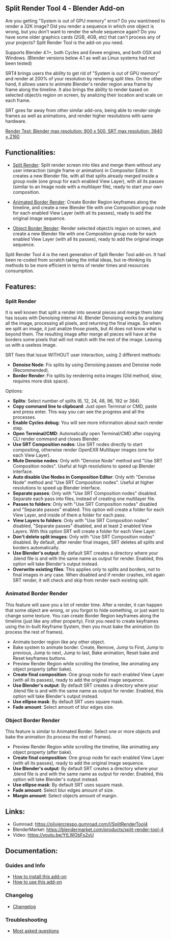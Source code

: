 ## Split Render Tool 4 ‐ Blender Add-on

Are you getting "System is out of GPU memory" error? Do you want/need to render a 32K image? Did you render a sequence in which one object is wrong, but you don't want to render the whole sequence again? Do you have some older graphics cards (2GB, 4GB, etc) that can't process any of your projects? Split Render Tool is the add-on you need.

Supports Blender 4.1+, both Cycles and Eevee engines, and both OSX and Windows. (Blender versions below 4.1 as well as Linux systems had not been tested)

SRT4 brings users the ability to get rid of "System is out of GPU memory" and render at 200% of your resolution by rendering split tiles. On the other hand, it allows users to animate Blender's render region area frame by frame along the timeline. It also brings the ability to render based on selected object/s region on screen, by analizing their location and scale on each frame.

SRT goes far away from other similar add-ons, being able to render single frames as well as animations, and render higher resolutions with same hardware.

[Render Test: Blender max resolution: 900 x 500, SRT max resolution: 3840 × 2160](https://github.com/OlyDJ/SplitRenderTool4/wiki#render-resolution-comparison-tests)

## Functionalities:

- [Split Render](https://github.com/OlyDJ/SplitRenderTool4/wiki#split-render): Split render screen into tiles and merge them without any user interaction (single frame or animation) in Compositor Editor. It creates a new Blender file, with all that splits already merged inside a group node (one group for each enabled View Layer), with all its passes (similar to an Image node with a multilayer file), ready to start your own composition.

- [Animated Border Render](https://github.com/OlyDJ/SplitRenderTool4/wiki#animated-border-render): Create Border Region keyframes along the timeline, and create a new Blender file with one Composition group node for each enabled View Layer (with all its passes), ready to add the original image sequence. 

- [Object Border Render](https://github.com/OlyDJ/SplitRenderTool4/wiki#object-border-render): Render selected object/s region on screen, and create a new Blender file with one Composition group node for each enabled View Layer (with all its passes), ready to add the original image sequence. 

Split Render Tool 4 is the next generation of Split Render Tool add-on. It had been re-coded from scratch taking the initial ideas, but re-thinking its methods to be more efficient in terms of render times and resources consumption. 


## Features:

### Split Render

It is well known that split a render into several pieces and merge them later has issues with Denoising internal AI. Blender Denoising works by analising all the image, processing all pixels, and returning the final image. So when we split an image, it just analize those pixels, but AI does not know what is beyond them. The resulting image after merge all pieces will have at the borders some pixels that will not match with the rest of the image. Leaving us with a useless image.

SRT fixes that issue WITHOUT user interaction, using 2 different methods:

- **Denoise Node**: Fix splits by using Denoising passes and Denoise node (Recommended).
- **Border Render**: Fix splits by rendering extra images (Old method, slow, requires more disk space).

Options:

- **Splits**: Select number of splits (6, 12, 24, 48, 96, 192 or 384).
- **Copy command line to clipboard**: Just open Terminal or CMD, paste and press enter. This way you can see the progress and all the processes.
- **Enable Cycles debug**: You will see more information about each render step.
- **Open Terminal/CMD**: Automatically open Terminal/CMD after copying CLI render command and closes Blender.
- **Use SRT Composition nodes**: Use SRT nodes directly to start compositing, otherwise render OpenEXR Multilayer images (one for each View Layer).
- **Mute Denoise nodes**: Only with "Denoise Node" method and "Use SRT Composition nodes". Useful at high resolutions to speed up Blender interface.
- **Auto disable Use Nodes in Composition Editor**: Only with "Denoise Node" method and "Use SRT Composition nodes". Useful at higher resolutions to speed up Blender interface.
- **Separate passes**: Only with "Use SRT Composition nodes" disabled. Separate each pass into files, instead of creating one multilayer file. 
- **Passes to folders**: Only with "Use SRT Composition nodes" disabled and "Separate passes" enabled. This option will create a folder for each View Layer, and inside of them a folder for each pass.
- **View Layers to folders**: Only with "Use SRT Composition nodes" disabled, "Separate passes" disabled, and at least 2 enabled View Layers. With this option SRT will create a folder for each View Layer.
- **Don't delete split images**: Only with "Use SRT Composition nodes" disabled. By default, after render final images, SRT deletes all splits and borders automatically. 
- **Use Blender's output**: By default SRT creates a directory where your .blend file is and with the same name as output for render. Enabled, this option will take Blender's output instead. 
- **Overwrite existing files**: This applies only to splits and borders, not to final images in any case. When disabled and if render crashes, init again SRT render, it will check and skip from render each existing split.

### Animated Border Render

This feature will save you a lot of render time. After a render, it can happen that some object are wrong, or you forgot to hide something, or just want to change some texture. You can create Border Region keyframes along the timeline (just like any other property). First you need to create keyframes using the in-built Keyframe System, then you must bake the animation (to process the rest of frames).

- Animate border region like any other object.
- Bake system to animate border. Create, Remove, Jump to First, Jump to previous, Jump to next, Jump to last, Bake animation, Reset bake and Reset keyframes buttons.
- Preview Render Region while scrolling the timeline, like animating any object property (after bake).
- **Create final composition**: One group node for each enabled View Layer (with all its passes), ready to add the original image sequence.
- **Use Blender's output**: By default SRT creates a directory where your .blend file is and with the same name as output for render. Enabled, this option will take Blender's output instead. 
- **Use ellipse mask**: By default SRT uses square mask.
- **Fade amount**: Select amount of blur edges size.

### Object Border Render

This feature is similar to Animated Border. Select one or more objects and bake the animation (to process the rest of frames). 

- Preview Render Region while scrolling the timeline, like animating any object property (after bake).
- **Create final composition**: One group node for each enabled View Layer (with all its passes), ready to add the original image sequence.
- **Use Blender's output**: By default SRT creates a directory where your .blend file is and with the same name as output for render. Enabled, this option will take Blender's output instead. 
- **Use ellipse mask**: By default SRT uses square mask.
- **Fade amount**: Select blur edges amount of size.
- **Margin amount**: Select objects amount of margin.


## Links:

- Gumroad: https://oliviercrespo.gumroad.com/l/SplitRenderTool4
- BlenderMarket: https://blendermarket.com/products/split-render-tool-4 
- Video: https://youtu.be/YtLWObFs2yU 

## Documentation:

### Guides and Info

- [How to install this add-on](https://github.com/OlyDJ/SplitRenderTool4/wiki/How-to-install-this-add%E2%80%90on)
- [How to use this add-on](https://github.com/OlyDJ/SplitRenderTool4/wiki/How-to-use-this-add%E2%80%90on)

### Changelog

- [Changelog](https://github.com/OlyDJ/SplitRenderTool4/wiki/Changelog)

### Troubleshooting

- [Most asked questions](https://github.com/OlyDJ/SplitRenderTool4/wiki/Most-asked-questions)
